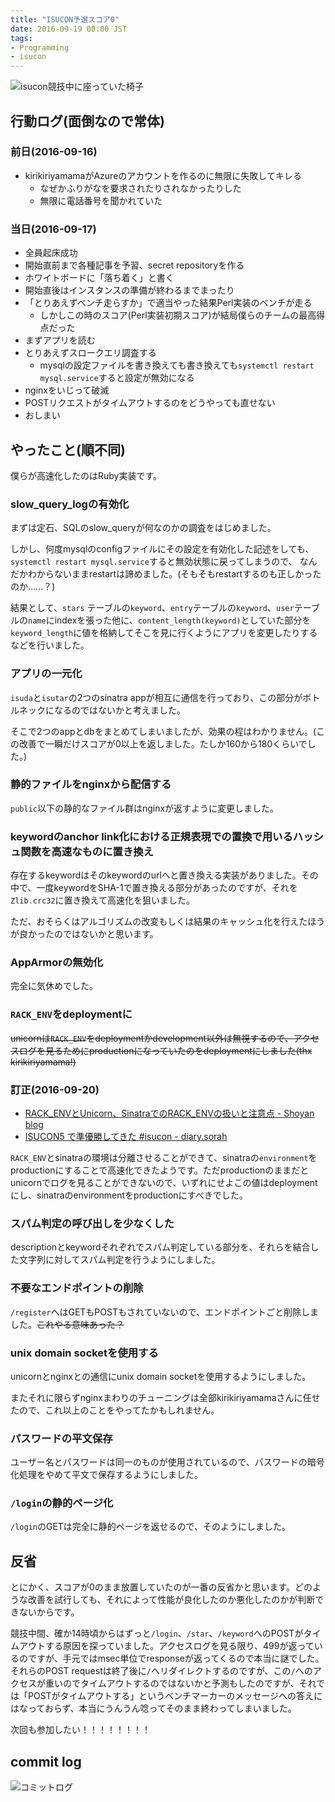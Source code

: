 ```yaml
---
title: "ISUCON予選スコア0"
date: 2016-09-19 00:00 JST
tags:
- Programming
- isucon
---
```


![isucon競技中に座っていた椅子](2016/isucon-used-chairs.jpg)

## 行動ログ(面倒なので常体)
### 前日(2016-09-16)
- kirikiriyamamaがAzureのアカウントを作るのに無限に失敗してキレる
  - なぜかふりがなを要求されたりされなかったりした
  - 無限に電話番号を聞かれていた

### 当日(2016-09-17)
- 全員起床成功
- 開始直前まで各種記事を予習、secret repositoryを作る
- ホワイトボードに「落ち着く」と書く
- 開始直後はインスタンスの準備が終わるまでまったり
- 「とりあえずベンチ走らすか」で適当やった結果Perl実装のベンチが走る
  - しかしこの時のスコア(Perl実装初期スコア)が結局僕らのチームの最高得点だった
- まずアプリを読む
- とりあえずスロークエリ調査する
  - mysqlの設定ファイルを書き換えても書き換えても`systemctl restart mysql.service`すると設定が無効になる
- nginxをいじって破滅
- POSTリクエストがタイムアウトするのをどうやっても直せない
- おしまい

## やったこと(順不同)
僕らが高速化したのはRuby実装です。

### slow\_query\_logの有効化
まずは定石、SQLのslow_queryが何なのかの調査をはじめました。

しかし、何度mysqlのconfigファイルにその設定を有効化した記述をしても、`systemctl restart mysql.service`すると無効状態に戻ってしまうので、
なんだかわからないままrestartは諦めました。(そもそもrestartするのも正しかったのか……？)

結果として、`stars` テーブルの`keyword`、`entry`テーブルの`keyword`、`user`テーブルの`name`にindexを張った他に、`content_length(keyword)`としていた部分を
`keyword_length`に値を格納してそこを見に行くようにアプリを変更したりするなどを行いました。

### アプリの一元化
`isuda`と`isutar`の2つのsinatra appが相互に通信を行っており、この部分がボトルネックになるのではないかと考えました。

そこで2つのappとdbをまとめてしまいましたが、効果の程はわかりません。(この改善で一瞬だけスコアが0以上を返しました。たしか160から180くらいでした。)

### 静的ファイルをnginxから配信する
`public`以下の静的なファイル群はnginxが返すように変更しました。

### keywordのanchor link化における正規表現での置換で用いるハッシュ関数を高速なものに置き換え
存在するkeywordはそのkeywordのurlへと置き換える実装がありました。その中で、一度keywordをSHA-1で置き換える部分があったのですが、それを`Zlib.crc32`に置き換えて高速化を狙いました。

ただ、おそらくはアルゴリズムの改変もしくは結果のキャッシュ化を行えたほうが良かったのではないかと思います。

### AppArmorの無効化
完全に気休めでした。

### `RACK_ENV`をdeploymentに
~~unicornは`RACK_ENV`をdeploymentかdevelopment以外は無視するので、アクセスログを見るためにproductionになっていたのをdeploymentにしました(thx kirikiriyamama!)~~

### 訂正(2016-09-20)
- [RACK_ENVとUnicorn、SinatraでのRACK_ENVの扱いと注意点 - Shoyan blog](http://shoyan.github.io/blog/2016/05/02/what-is-rack-env-and-unicorn-and-sinatra/)
- [ISUCON5 で準優勝してきた #isucon - diary.sorah](http://diary.sorah.jp/2015/11/02/isucon5f)

`RACK_ENV`とsinatraの環境は分離させることができて、sinatraの`environment`をproductionにすることで高速化できたようです。ただproductionのままだとunicornでログを見ることができないので、いずれにせよこの値はdeploymentにし、sinatraのenvironmentをproductionにすべきでした。

### スパム判定の呼び出しを少なくした
descriptionとkeywordそれぞれでスパム判定している部分を、それらを結合した文字列に対してスパム判定を行うようにしました。

### 不要なエンドポイントの削除
`/register`へはGETもPOSTもされていないので、エンドポイントごと削除しました。~~これやる意味あった？~~

### unix domain socketを使用する
unicornとnginxとの通信にunix domain socketを使用するようにしました。

またそれに限らずnginxまわりのチューニングは全部kirikiriyamamaさんに任せたので、これ以上のことをやってたかもしれません。

### パスワードの平文保存
ユーザー名とパスワードは同一のものが使用されているので、パスワードの暗号化処理をやめて平文で保存するようにしました。

### `/login`の静的ページ化
`/login`のGETは完全に静的ページを返せるので、そのようにしました。

## 反省
とにかく、スコアが0のまま放置していたのが一番の反省かと思います。どのような改善を試行しても、それによって性能が良化したのか悪化したのかが判断できないからです。

競技中間、確か14時頃からはずっと`/login`、`/star`、`/keyword`へのPOSTがタイムアウトする原因を探っていました。アクセスログを見る限り、499が返っているのですが、手元ではmsec単位でresponseが返ってくるので本当に謎でした。それらのPOST requestは終了後に`/`へリダイレクトするのですが、この`/`へのアクセスが重いのでタイムアウトするのではないかと予測もしたのですが、それでは「POSTがタイムアウトする」というベンチマーカーのメッセージへの答えにはなっておらず、本当にうんうん唸ってそのまま終わってしまいました。

次回も参加したい！！！！！！！！

## commit log
![コミットログ](2016/isucon-commit-log.png)
